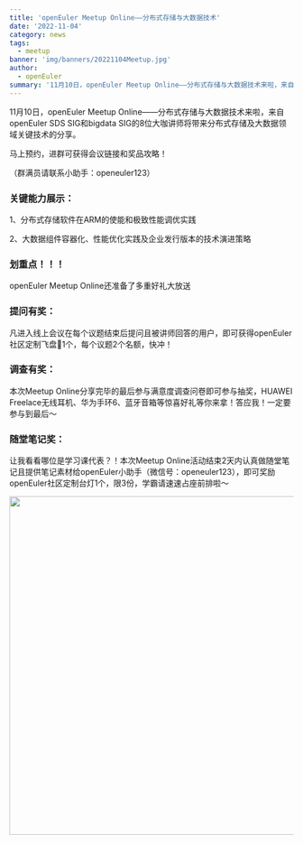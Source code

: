 ```yaml
---
title: 'openEuler Meetup Online——分布式存储与大数据技术'
date: '2022-11-04'
category: news
tags:
  - meetup
banner: 'img/banners/20221104Meetup.jpg'
author:
  - openEuler
summary: '11月10日，openEuler Meetup Online——分布式存储与大数据技术来啦，来自openEuler SDS SIG和bigdata SIG的8位大咖讲师将带来分布式存储及大数据领域关键技术的分享。'
---
```




11月10日，openEuler Meetup Online——分布式存储与大数据技术来啦，来自openEuler SDS SIG和bigdata SIG的8位大咖讲师将带来分布式存储及大数据领域关键技术的分享。


马上预约，进群可获得会议链接和奖品攻略！

（群满员请联系小助手：openeuler123）

### 关键能力展示：


1、分布式存储软件在ARM的使能和极致性能调优实践

2、大数据组件容器化、性能优化实践及企业发行版本的技术演进策略



### 划重点！！！


openEuler Meetup Online还准备了多重好礼大放送


### 提问有奖：

凡进入线上会议在每个议题结束后提问且被讲师回答的用户，即可获得openEuler社区定制飞盘🥏1个，每个议题2个名额，快冲！



### 调查有奖：

本次Meetup Online分享完毕的最后参与满意度调查问卷即可参与抽奖，HUAWEI Freelace无线耳机、华为手环6、蓝牙音箱等惊喜好礼等你来拿！答应我！一定要参与到最后～



### 随堂笔记奖：

让我看看哪位是学习课代表？！本次Meetup Online活动结束2天内认真做随堂笔记且提供笔记素材给openEuler小助手（微信号：openeuler123），即可奖励openEuler社区定制台灯1个，限3份，学霸请速速占座前排啦～

<img src="/img/news/20221104Meetup/1.png" width="600">